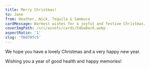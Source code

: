 ```yaml
---
title: Merry Christmas!
to: Jane
from: Heather, Nick, Tequila & Sambuca
cardMessage: Warmest wishes for a joyful and festive Christmas.
coverImgPath: /src/assets/cards/54ba8ec6.webp
aspectRatio: '1'
slug: 'f6d70fc5'
---
```


We hope you have a lovely Christmas and a very happy new year.

Wishing you a year of good health and happy memories!
